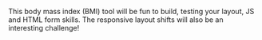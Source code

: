 This body mass index (BMI) tool will be fun to build, testing your layout, JS and HTML form skills. The responsive layout shifts will also be an interesting challenge!
